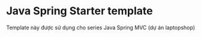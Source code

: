 # Java Spring Starter template
Template này được sử dụng cho series Java Spring MVC (dự án laptopshop) 
 
